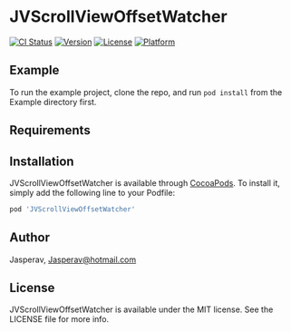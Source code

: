 # JVScrollViewOffsetWatcher

[![CI Status](https://img.shields.io/travis/Jasperav/JVScrollViewOffsetWatcher.svg?style=flat)](https://travis-ci.org/Jasperav/JVScrollViewOffsetWatcher)
[![Version](https://img.shields.io/cocoapods/v/JVScrollViewOffsetWatcher.svg?style=flat)](https://cocoapods.org/pods/JVScrollViewOffsetWatcher)
[![License](https://img.shields.io/cocoapods/l/JVScrollViewOffsetWatcher.svg?style=flat)](https://cocoapods.org/pods/JVScrollViewOffsetWatcher)
[![Platform](https://img.shields.io/cocoapods/p/JVScrollViewOffsetWatcher.svg?style=flat)](https://cocoapods.org/pods/JVScrollViewOffsetWatcher)

## Example

To run the example project, clone the repo, and run `pod install` from the Example directory first.

## Requirements

## Installation

JVScrollViewOffsetWatcher is available through [CocoaPods](https://cocoapods.org). To install
it, simply add the following line to your Podfile:

```ruby
pod 'JVScrollViewOffsetWatcher'
```

## Author

Jasperav, Jasperav@hotmail.com

## License

JVScrollViewOffsetWatcher is available under the MIT license. See the LICENSE file for more info.
